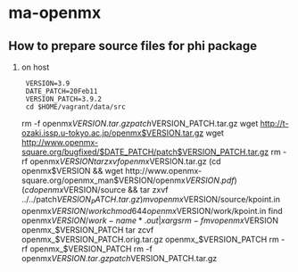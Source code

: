 # ma-openmx

## How to prepare source files for phi package

1. on host

        VERSION=3.9
        DATE_PATCH=20Feb11
        VERSION_PATCH=3.9.2
        cd $HOME/vagrant/data/src
	rm -f openmx$VERSION.tar.gz patch$VERSION_PATCH.tar.gz
        wget http://t-ozaki.issp.u-tokyo.ac.jp/openmx$VERSION.tar.gz
        wget http://www.openmx-square.org/bugfixed/$DATE_PATCH/patch$VERSION_PATCH.tar.gz
        rm -rf openmx$VERSION
	tar zxvf openmx$VERSION.tar.gz
        (cd openmx$VERSION && wget http://www.openmx-square.org/openmx_man$VERSION/openmx$VERSION.pdf)
        (cd openmx$VERSION/source && tar zxvf ../../patch$VERSION_PATCH.tar.gz)
        mv openmx$VERSION/source/kpoint.in openmx$VERSION/work
        chmod 644 openmx$VERSION/work/kpoint.in
        find openmx$VERSION/work -name *.out | xargs rm -f
        mv openmx$VERSION openmx_$VERSION_PATCH
        tar zcvf openmx_$VERSION_PATCH.orig.tar.gz openmx_$VERSION_PATCH
        rm -rf openmx_$VERSION_PATCH
	rm -f openmx$VERSION.tar.gz patch$VERSION_PATCH.tar.gz
